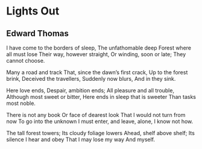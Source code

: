 # Lights Out
## Edward Thomas
I have come to the borders of sleep,
The unfathomable deep
Forest where all must lose
Their way, however straight,
Or winding, soon or late;
They cannot choose.

Many a road and track
That, since the dawn’s first crack,
Up to the forest brink,
Deceived the travellers,
Suddenly now blurs,
And in they sink.

Here love ends,
Despair, ambition ends;
All pleasure and all trouble,
Although most sweet or bitter,
Here ends in sleep that is sweeter
Than tasks most noble.

There is not any book
Or face of dearest look
That I would not turn from now
To go into the unknown
I must enter, and leave, alone,
I know not how.

The tall forest towers;
Its cloudy foliage lowers
Ahead, shelf above shelf;
Its silence I hear and obey
That I may lose my way
And myself.